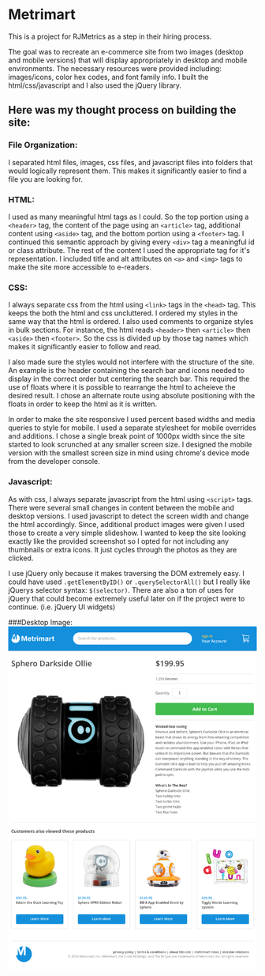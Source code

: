 # Metrimart

This is a project for RJMetrics as a step in their hiring process.

The goal was to recreate an e-commerce site from two images (desktop and mobile versions) that will display appropriately in desktop and mobile environments.  The necessary resources were provided including: images/icons, color hex codes, and font family info.  I built the html/css/javascript and I also used the jQuery library.

## Here was my thought process on building the site:

### File Organization:
I separated html files, images, css files, and javascript files into folders that would logically represent them.  This makes it significantly easier to find a file you are looking for.

### HTML:
I used as many meaningful html tags as I could.  So the top portion using a `<header>` tag, the content of the page using an `<article>` tag, additional content using `<aside>` tag, and the bottom portion using a `<footer>` tag.  I continued this semantic approach by giving every `<div>` tag a meaningful id or class attribute.  The rest of the content I used the appropriate tag for it's representation. I included title and alt attributes on `<a>` and `<img>` tags to make the site more accessible to e-readers.

### CSS:
I always separate css from the html using `<link>` tags in the `<head>` tag.  This keeps the both the html and css uncluttered. I ordered my styles in the same way that the html is ordered.  I also used comments to organize styles in bulk sections.  For instance, the html reads `<header>` then `<article>` then `<aside>` then `<footer>`. So the css is divided up by those tag names which makes it significantly easier to follow and read. 

I also made sure the styles would not interfere with the structure of the site.  An example is the header containing the search bar and icons needed to display in the correct order but centering the search bar.  This required the use of floats where it is possible to rearrange the html to acheieve the desired result.  I chose an alternate route using absolute positioning with the floats in order to keep the html as it is written.

In order to make the site responsive I used percent based widths and media queries to style for mobile.  I used a separate stylesheet for mobile overrides and additions.  I chose a single break point of 1000px width since the site started to look scrunched at any smaller screen size. I designed the mobile version with the smallest screen size in mind using chrome's device mode from the developer console.

### Javascript:
As with css, I always separate javascript from the html using `<script>` tags.  There were several small changes in content between the mobile and desktop versions. I used javascript to detect the screen width and change the html accordingly. Since, additional product images were given I used those to create a very simple slideshow.  I wanted to keep the site looking exactly like the provided screenshot so I opted for not including any thumbnails or extra icons.  It just cycles through the photos as they are clicked.

I use jQuery only because it makes traversing the DOM extremely easy.  I could have used `.getElementByID()` or `.querySelectorAll()` but I really like jQuerys selector syntax: `$(selector)`.  There are also a ton of uses for jQuery that could become extremely useful later on if the project were to continue. (i.e. jQuery UI widgets)

###Desktop Image:
![Desktop Image](/metrimart-desktop.png)
